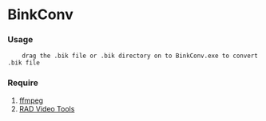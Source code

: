 # BinkConv

### Usage
```
    drag the .bik file or .bik directory on to BinkConv.exe to convert .bik file 
```

### Require

1. [ffmpeg](https://ffmpeg.org/)
1. [RAD Video Tools](https://www.radgametools.com/bnkdown.htm)
